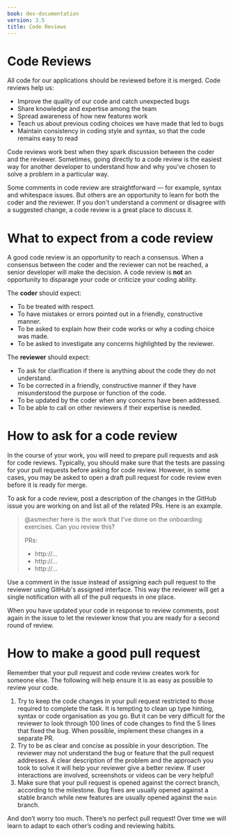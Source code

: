 ```yaml
---
book: dev-documentation
version: 3.5
title: Code Reviews
---
```


# Code Reviews

All code for our applications should be reviewed before it is merged. Code reviews help us:

- Improve the quality of our code and catch unexpected bugs
- Share knowledge and expertise among the team
- Spread awareness of how new features work
- Teach us about previous coding choices we have made that led to bugs
- Maintain consistency in coding style and syntax, so that the code remains easy to read

Code reviews work best when they spark discussion between the coder and the reviewer. Sometimes, going directly to a code review is the easiest way for another developer to understand how and why you've chosen to solve a problem in a particular way.

Some comments in code review are straightforward — for example, syntax and whitespace issues. But others are an opportunity to learn for both the coder and the reviewer. If you don't understand a comment or disagree with a suggested change, a code review is a great place to discuss it.

# What to expect from a code review

A good code review is an opportunity to reach a consensus. When a consensus between the coder and the reviewer can not be reached, a senior developer will make the decision. A code review is **not** an opportunity to disparage your code or criticize your coding ability.

The **coder** should expect:

- To be treated with respect.
- To have mistakes or errors pointed out in a friendly, constructive manner.
- To be asked to explain how their code works or why a coding choice was made.
- To be asked to investigate any concerns highlighted by the reviewer.

The **reviewer** should expect:

- To ask for clarification if there is anything about the code they do not understand.
- To be corrected in a friendly, constructive manner if they have misunderstood the purpose or function of the code.
- To be updated by the coder when any concerns have been addressed.
- To be able to call on other reviewers if their expertise is needed.

# How to ask for a code review

In the course of your work, you will need to prepare pull requests and ask for code reviews. Typically, you should make sure that the tests are passing for your pull requests before asking for code review. However, in some cases, you may be asked to open a draft pull request for code review even before it is ready for merge.

To ask for a code review, post a description of the changes in the GitHub issue you are working on and list all of the related PRs. Here is an example.

> @asmecher here is the work that I've done on the onboarding exercises. Can you review this?
>
> PRs:
> - http://...
> - http://...
> - http://...
> 

Use a comment in the issue instead of assigning each pull request to the reviewer using GitHub's assigned interface. This way the reviewer will get a single notification with all of the pull requests in one place.

When you have updated your code in response to review comments, post again in the issue to let the reviewer know that you are ready for a second round of review.

# How to make a good pull request

Remember that your pull request and code review creates work for someone else. The following will help ensure it is as easy as possible to review your code.

1. Try to keep the code changes in your pull request restricted to those required to complete the task. It is tempting to clean up type hinting, syntax or code organisation as you go. But it can be very difficult for the reviewer to look through 100 lines of code changes to find the 5 lines that fixed the bug. When possible, implement these changes in a separate PR.
2. Try to be as clear and concise as possible in your description. The reviewer may not understand the bug or feature that the pull request addresses. A clear description of the problem and the approach you took to solve it will help your reviewer give a better review. If user interactions are involved, screenshots or videos can be very helpful!
3. Make sure that your pull request is opened against the correct branch, according to the milestone. Bug fixes are usually opened against a stable branch while new features are usually opened against the `main` branch.

And don’t worry too much. There’s no perfect pull request! Over time we will learn to adapt to each other’s coding and reviewing habits.
